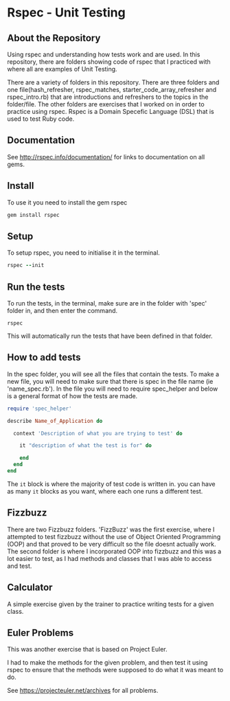 # Rspec - Unit Testing


## About the Repository
Using rspec and understanding how tests work and are used.
In this repository, there are folders showing code of rspec that I practiced with where all are examples of Unit Testing.

There are a variety of folders in this repository. There are three folders and one file(hash_refresher, rspec_matches, starter_code_array_refresher and rspec_intro.rb) that are introductions and refreshers to the topics in the folder/file. The other folders are exercises that I worked on in order to practice using rspec. Rspec is a Domain Specefic Language (DSL) that is used to test Ruby code.

## Documentation

See http://rspec.info/documentation/ for links to documentation on all gems.

## Install

To use it you need to install the gem rspec

```Ruby
gem install rspec
```
## Setup

To setup rspec, you need to initialise it in the terminal.

```Ruby
rspec --init
```

## Run the tests

To run the tests, in the terminal, make sure are in the folder with 'spec' folder in, and then enter the command.
```
rspec
```

This will automatically run the tests that have been defined in that folder.

## How to add tests

In the spec folder, you will see all the files that contain the tests. To make a new file, you will need to make sure that there is spec in the file name (ie 'name_spec.rb'). In the file you will need to require spec_helper and below is a general format of how the tests are made.
```Ruby
require 'spec_helper'

describe Name_of_Application do

  context 'Description of what you are trying to test' do

    it "description of what the test is for" do

    end
  end
end
```

The `it` block is where the majority of test code is written in. you can have as many `it` blocks as you want, where each one runs a different test.

## Fizzbuzz

There are two Fizzbuzz folders. 'FizzBuzz' was the first exercise, where I attempted to test fizzbuzz without the use of Object Oriented Programming (OOP) and that proved to be very difficult so the file doesnt actually work. The second folder is where I incorporated OOP into fizzbuzz and this was a lot easier to test, as I had methods and classes that I was able to access and test.

## Calculator

A simple exercise given by the trainer to practice writing tests for a given class.

## Euler Problems

This was another exercise that is based on Project Euler.

I had to make the methods for the given problem, and then test it using rspec to ensure that the methods were supposed to do what it was meant to do.

See https://projecteuler.net/archives for all problems.
